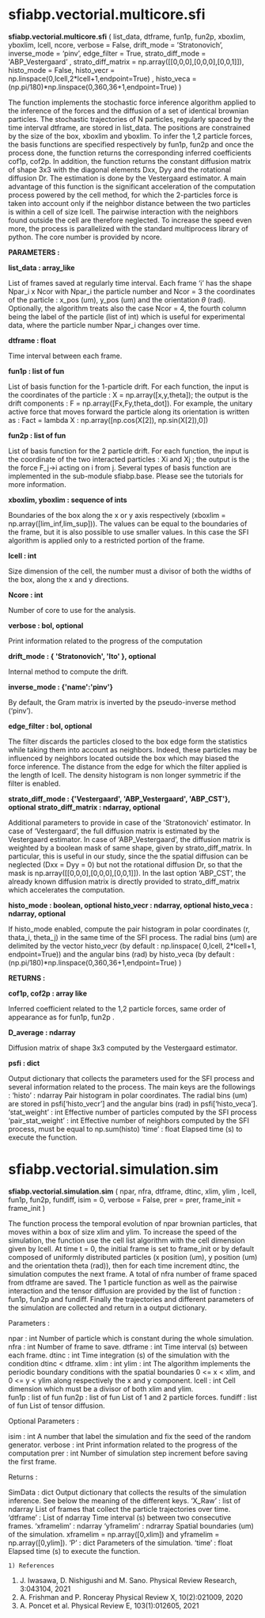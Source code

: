 # sfiabp.vectorial.multicore.sfi

__sfiabp.vectorial.multicore.sfi__ ( list_data, dtframe, fun1p, fun2p, xboxlim, yboxlim, lcell, ncore, verbose = False,  drift_mode = ’Stratonovich’, inverse_mode = ‘pinv’, edge_filter = True,  strato_diff_mode = 'ABP_Vestergaard’ , strato_diff_matrix = np.array([[0,0,0],[0,0,0],[0,0,1]]),  histo_mode = False, histo_vecr = np.linspace(0,lcell,2*lcell+1,endpoint=True) , histo_veca = (np.pi/180)*np.linspace(0,360,36+1,endpoint=True) )

The function implements the stochastic force inference algorithm applied to the inference of the forces and the diffusion of a set of identical brownian particles. The stochastic trajectories of N particles, regularly spaced by the time interval dtframe, are stored in list_data. The positions are constrained by the size of the box, xboxlim and yboxlim. To infer the 1,2 particle forces, the basis functions are specified respectively by fun1p, fun2p and once the process done, the function returns the corresponding inferred coefficients cof1p, cof2p. In addition, the function returns the constant diffusion matrix of shape 3x3 with the diagonal elements Dxx, Dyy and the rotational diffusion Dr. The estimation is done by the Vestergaard estimator. A main advantage of this function is the significant acceleration of the computation process powered by the cell method, for which the 2-particles force is taken into account only if the neighbor distance between the two particles is within a cell of size lcell. The pairwise interaction with the neighbors found outside the cell are therefore neglected. To increase the speed even more, the process is parallelized with the standard multiprocess library of python. The core number is provided by ncore.   

__PARAMETERS :__

__list_data : array_like__ 

List of frames saved at regularly time interval. Each frame ‘i’  has the shape Npar_i x Ncor with Npar_i the particle number and Ncor = 3 the coordinates of the particle : x_pos (um), y_pos (um) and the orientation $\theta$ (rad). Optionally, the algorithm treats also the case Ncor = 4, the fourth column being the label of the particle (list of int) which is useful for experimental data, where the particle number Npar_i changes over time. 

__dtframe : float__

Time interval between each frame.

__fun1p :  list of fun__

List of basis function for the 1-particle drift. For each function, the input is the coordinates of the particle : X = np.array([x,y,theta]); the output is the drift components : F = np.array([Fx,Fy,theta_dot]). For example, the unitary active force that moves forward the particle along its orientation is written as : Fact = lambda X : np.array([np.cos(X[2]), np.sin(X[2]),0])

__fun2p : list of fun__

List of basis function for the 2 particle drift. For each function, the input is the coordinate of the two interacted particles : Xi and Xj ; the output is the the force F_j->i acting on i from j. Several types of basis function are implemented in the sub-module sfiabp.base. Please see the tutorials for more information. 

__xboxlim, yboxlim : sequence of ints__

Boundaries of the box along the x or y axis respectively (xboxlim = np.array([lim_inf,lim_sup])). The values can be equal to the boundaries of the frame, but it is also possible to use smaller values. In this case the SFI algorithm is applied only to a  restricted portion of the frame.

__lcell :  int__

Size dimension of the cell, the number must a divisor of both the widths of the box, along the x and y directions.

__Ncore : int__

Number of core to use for the analysis. 

__verbose : bol, optional__

Print information related to the progress of the computation

__drift_mode : { 'Stratonovich', 'Ito' }, optional__

Internal method to compute the drift.

__inverse_mode : {'name':'pinv'}__

By default, the Gram matrix is inverted by the pseudo-inverse method (‘pinv’). 

__edge_filter : bol, optional__

The filter discards the particles closed to the box edge form the statistics while taking them into account as neighbors. Indeed, these particles may be influenced by neighbors located outside the box which may biased the force inference. The distance from the edge for which the filter applied is the length of lcell. The density histogram is non longer symmetric if the filter is enabled. 

__strato_diff_mode : {'Vestergaard', 'ABP_Vestergaard', 'ABP_CST'}, optional__
__strato_diff_matrix : ndarray, optional__

Additional parameters to provide in case of the 'Stratonovich' estimator. In case of ‘Vestergaard’, the full diffusion matrix is estimated by the Vestergaard estimator. In case of ‘ABP_Vestergaard’, the diffusion matrix is weighted by a boolean mask of same shape, given by strato_diff_matrix. In particular, this is useful in our study, since the the spatial diffusion can be neglected (Dxx = Dyy = 0)  but not the rotational diffusion Dr, so that the mask is np.array([[0,0,0],[0,0,0],[0,0,1]]). In the last option ‘ABP_CST’, the already known diffusion matrix is directly provided to strato_diff_matrix which accelerates the computation.

__histo_mode :  boolean, optional__
__histo_vecr : ndarray, optional__
__histo_veca : ndarray, optional__

If histo_mode enabled, compute the pair histogram in polar coordinates (r, thata_i, theta_j) in the same time of the SFI process. The radial bins (um) are delimited by the vector histo_vecr (by default : np.linspace( 0,lcell, 2*lcell+1, endpoint=True)) and the angular bins (rad) by histo_veca (by default : (np.pi/180)*np.linspace(0,360,36+1,endpoint=True) ) 

__RETURNS :__ 

__cof1p, cof2p :  array like__

Inferred coefficient related to the 1,2 particle forces, same order of appearance as for fun1p, fun2p . 

__D_average : ndarray__

Diffusion matrix of shape 3x3 computed by the Vestergaard estimator.

__psfi : dict__

Output dictionary that collects the parameters used for the SFI process and several information related to the process. The main keys are the followings : 
‘histo’ : ndarray
Pair histogram in polar coordinates. The radial bins (um) are stored in psfi[‘histo_vecr’] and the angular bins (rad) in psfi[‘histo_veca’].  
‘stat_weight’ : int
Effective number of particles computed by the SFI process 
‘pair_stat_weight’ : int 
Effective number of neighbors computed by the SFI process, must be equal to np.sum(histo) 
‘time’ : float
Elapsed time (s) to execute the function.  

# sfiabp.vectorial.simulation.sim

__sfiabp.vectorial.simulation.sim__ ( npar, nfra, dtframe, dtinc, xlim, ylim , lcell, fun1p, fun2p, fundiff, isim = 0, verbose = False,  prer = prer, frame_init = frame_init )

The function process the temporal evolution of npar brownian particles, that moves within a box of size xlim and ylim. To increase the speed of the simulation, the function use the cell list algorithm  with the cell dimension given by lcell. At time t = 0, the initial frame is set to frame_init or by default composed of uniformly distributed particles (x position (um), y position (um) and the orientation theta (rad)), then for each time increment dtinc, the simulation computes the next frame. A total of nfra number of frame spaced from dtframe are saved. The 1 particle function as well as the  pairwise interaction and the tensor diffusion are provided by the list of function : fun1p, fun2p and fundiff. Finally the trajectories and different parameters of the simulation are collected and return in a output dictionary.   

Parameters :

npar : int 
Number of particle which is constant during the whole simulation.  
nfra : int 
Number of frame to save. 
dtframe : int
Time interval (s) between each frame.
dtinc : int
Time integration (s) of the simulation with the condition dtinc < dtframe. 
xlim : int
ylim : int
The algorithm implements the periodic boundary conditions with the spatial boundaries 0 <= x < xlim, and 0 <= y < ylim along respectively the x and y component. 
lcell : int
Cell dimension which must be a divisor of both xlim and ylim.    
fun1p : list of fun
fun2p : list of fun 
List of 1 and 2 particle forces. 
fundiff : list of fun
List of tensor diffusion.

Optional Parameters :

isim : int 
A number that label the simulation and fix the seed of the random generator. 
verbose : int 
Print information related to the progress of the computation
prer : int
Number of simulation step increment before saving the first frame.

Returns :

SimData : dict
Output dictionary that collects the results of the simulation inference. 
See below the meaning of the different keys.
	‘X_Raw’ : list of ndarray
List of frames that collect the particle trajectories over time.
‘dtframe’ : List of ndarray
Time interval (s) between two consecutive frames. 
‘xframelim’ : ndarray
‘yframelim’ : ndrarray
Spatial boundaries (um) of the simulation. xframelim = np.array([0,xlim]) and yframelim = np.array([0,ylim]). 
‘P’ : dict
Parameters of the simulation.
‘time’ : float
Elapsed time (s) to execute the function.  

    1) References
1. J. Iwasawa, D. Nishigushi and M. Sano. Physical Review Research, 3:043104, 2021
2. A. Frishman and P. Ronceray Physical Review X, 10(2):021009, 2020
3. A. Poncet et al. Physical Review E, 103(1):012605, 2021
